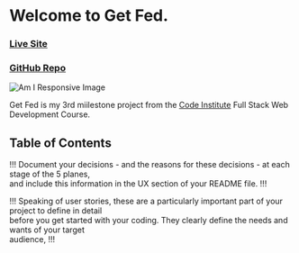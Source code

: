 # Welcome to Get Fed. 

### [Live Site](https://github.com/Craig-Ryan/get-fed-MS3)

### [GitHub Repo](https://github.com/Craig-Ryan/get-fed-MS3)


![Am I Responsive Image](https://codeinstitute.s3.amazonaws.com/fullstack/ci_logo_small.png)

Get Fed is my 3rd miilestone project from the [Code Institute](https://codeinstitute.net/) Full Stack Web Development Course. 

## Table of Contents

!!! Document your decisions - and the reasons for  these decisions - at each stage of the 5 planes,  
and include this information in  the UX section of your README file. !!!

!!! Speaking of user stories, these are a particularly  important part of your project to define in detail  
before you get started with your coding. They  clearly define the needs and wants of your target  
audience, !!!


